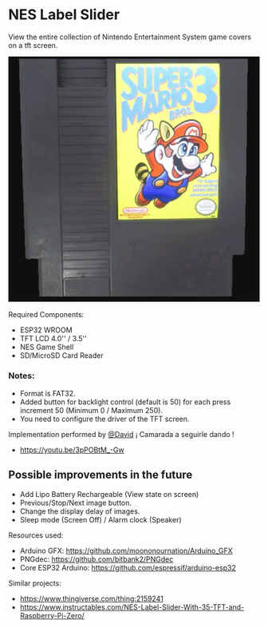 # NES Label Slider
View the entire collection of Nintendo Entertainment System game covers on a tft screen.

![alt text](NesLabelSlider.png?raw=true)

Required Components: 
- ESP32 WROOM 
- TFT LCD 4.0'' / 3.5''
- NES Game Shell 
- SD/MicroSD Card Reader

### Notes:
- Format is FAT32.
- Added button for backlight control (default is 50) for each press increment 50 (Minimum 0 / Maximum 250).
- You need to configure the driver of the TFT screen.

Implementation performed by [@David](https://twitter.com/XGAMES_VJ) ¡ Camarada a seguirle dando !
- https://youtu.be/3pPOBtM_-Gw

## Possible improvements in the future
- Add Lipo Battery Rechargeable (View state on screen)
- Previous/Stop/Next image button. 
- Change the display delay of images.
- Sleep mode (Screen Off) / Alarm clock (Speaker)

Resources used:
- Arduino GFX: https://github.com/moononournation/Arduino_GFX
- PNGdec: https://github.com/bitbank2/PNGdec
- Core ESP32 Arduino: https://github.com/espressif/arduino-esp32

Similar projects:
- https://www.thingiverse.com/thing:2159241
- https://www.instructables.com/NES-Label-Slider-With-35-TFT-and-Raspberry-Pi-Zero/
